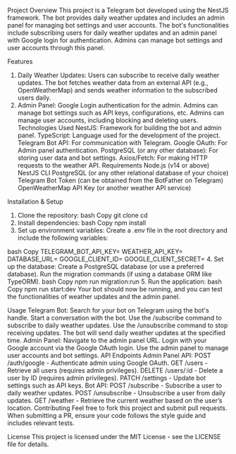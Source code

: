 Project Overview
This project is a Telegram bot developed using the NestJS framework. The bot provides daily weather updates and includes an admin panel for managing bot settings and user accounts. The bot's functionalities include subscribing users for daily weather updates and an admin panel with Google login for authentication. Admins can manage bot settings and user accounts through this panel.

Features
1. Daily Weather Updates:
Users can subscribe to receive daily weather updates.
The bot fetches weather data from an external API (e.g., OpenWeatherMap) and sends weather information to the subscribed users daily.
2. Admin Panel:
Google Login authentication for the admin.
Admins can manage bot settings such as API keys, configurations, etc.
Admins can manage user accounts, including blocking and deleting users.
Technologies Used
NestJS: Framework for building the bot and admin panel.
TypeScript: Language used for the development of the project.
Telegram Bot API: For communication with Telegram.
Google OAuth: For Admin panel authentication.
PostgreSQL (or any other database): For storing user data and bot settings.
Axios/Fetch: For making HTTP requests to the weather API.
Requirements
Node.js (v14 or above)
NestJS CLI
PostgreSQL (or any other relational database of your choice)
Telegram Bot Token (can be obtained from the BotFather on Telegram)
OpenWeatherMap API Key (or another weather API service)

Installation & Setup
1. Clone the repository:
bash
Copy
git clone <your-github-repository-url>
cd <project-directory>
2. Install dependencies:
bash
Copy
npm install
3. Set up environment variables:
Create a .env file in the root directory and include the following variables:

bash
Copy
TELEGRAM_BOT_API_KEY=<your-telegram-bot-api-key>
WEATHER_API_KEY=<your-weather-api-key>
DATABASE_URL=<your-database-connection-string>
GOOGLE_CLIENT_ID=<your-google-oauth-client-id>
GOOGLE_CLIENT_SECRET=<your-google-oauth-client-secret>
4. Set up the database:
Create a PostgreSQL database (or use a preferred database).
Run the migration commands (if using a database ORM like TypeORM).
bash
Copy
npm run migration:run
5. Run the application:
bash
Copy
npm run start:dev
Your bot should now be running, and you can test the functionalities of weather updates and the admin panel.

Usage
Telegram Bot:
Search for your bot on Telegram using the bot's handle.
Start a conversation with the bot.
Use the /subscribe command to subscribe to daily weather updates.
Use the /unsubscribe command to stop receiving updates.
The bot will send daily weather updates at the specified time.
Admin Panel:
Navigate to the admin panel URL.
Login with your Google account via the Google OAuth login.
Use the admin panel to manage user accounts and bot settings.
API Endpoints
Admin Panel API:
POST /auth/google - Authenticate admin using Google OAuth.
GET /users - Retrieve all users (requires admin privileges).
DELETE /users/:id - Delete a user by ID (requires admin privileges).
PATCH /settings - Update bot settings such as API keys.
Bot API:
POST /subscribe - Subscribe a user to daily weather updates.
POST /unsubscribe - Unsubscribe a user from daily updates.
GET /weather - Retrieve the current weather based on the user’s location.
Contributing
Feel free to fork this project and submit pull requests. When submitting a PR, ensure your code follows the style guide and includes relevant tests.

License
This project is licensed under the MIT License - see the LICENSE file for details.
